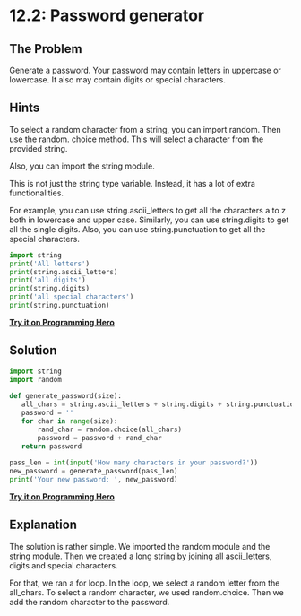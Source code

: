 # 12.2: Password generator

## The Problem

Generate a password. Your password may contain letters in uppercase or lowercase. It also may contain digits or special characters. 

## Hints
To select a random character from a string, you can import random. Then use the random. choice method. This will select a character from the provided string. 

Also, you can import the string module. 

This is not just the string type variable. Instead, it has a lot of extra functionalities.

For example, you can use string.ascii_letters to get all the characters a to z both in lowercase and upper case. Similarly, you can use string.digits to get all the single digits. Also, you can use string.punctuation to get all the special characters.

```python
import string
print('All letters')
print(string.ascii_letters)
print('all digits')
print(string.digits)
print('all special characters')
print(string.punctuation)
```

**[Try it on Programming Hero](https://play.google.com/store/apps/details?id=com.learnprogramming.codecamp)**

## Solution
```python
import string
import random
 
def generate_password(size):
   all_chars = string.ascii_letters + string.digits + string.punctuation
   password = ''
   for char in range(size):
       rand_char = random.choice(all_chars)
       password = password + rand_char
   return password
 
pass_len = int(input('How many characters in your password?'))
new_password = generate_password(pass_len)
print('Your new password: ', new_password)
```
**[Try it on Programming Hero](https://play.google.com/store/apps/details?id=com.learnprogramming.codecamp)**


## Explanation
The solution is rather simple. We imported the random module and the string module. Then we created a long string by joining all ascii_letters, digits and special characters.

For that, we ran a for loop. In the loop, we select a random letter from the all_chars. To select a random character, we used random.choice. Then we add the random character to the password. 
